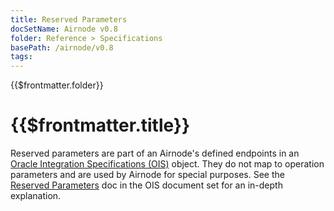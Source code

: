 ```yaml
---
title: Reserved Parameters
docSetName: Airnode v0.8
folder: Reference > Specifications
basePath: /airnode/v0.8
tags:
---
```


<TitleSpan>{{$frontmatter.folder}}</TitleSpan>

# {{$frontmatter.title}}

<VersionWarning/>

<!--TocHeader /> <TOC class="table-of-contents" :include-level="[2,4]" /-->

Reserved parameters are part of an Airnode's defined endpoints in an
[Oracle Integration Specifications (OIS)](/ois/v1.1/) object. They do not map to
operation parameters and are used by Airnode for special purposes. See the
[Reserved Parameters](/ois/v1.1/reserved-parameters.md) doc in the OIS document
set for an in-depth explanation.
